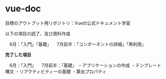 # vue-doc

目標のアウトプット用リポジトリ：Vueの公式ドキュメント学習

以下の項目の読了、及び資料作成

　6月：「入門」「基礎」
　7月前半：「コンポーネントの詳細」「再利用」

**完了した項目**

　6月：「入門」
　7月前半：「基礎」
・アプリケーションの作成
・テンプレート構文
・リアクティビティーの基礎
・算出プロパティ
